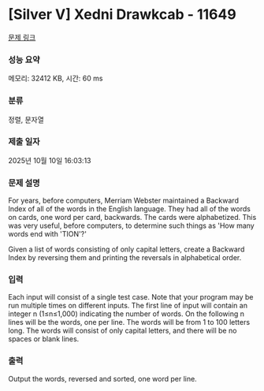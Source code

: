 # [Silver V] Xedni Drawkcab - 11649 

[문제 링크](https://www.acmicpc.net/problem/11649) 

### 성능 요약

메모리: 32412 KB, 시간: 60 ms

### 분류

정렬, 문자열

### 제출 일자

2025년 10월 10일 16:03:13

### 문제 설명

<p>For years, before computers, Merriam Webster maintained a Backward Index of all of the words in the English language. They had all of the words on cards, one word per card, backwards. The cards were alphabetized. This was very useful, before computers, to determine such things as 'How many words end with 'TION'?'</p>

<p>Given a list of words consisting of only capital letters, create a Backward Index by reversing them and printing the reversals in alphabetical order.</p>

### 입력 

 <p>Each input will consist of a single test case. Note that your program may be run multiple times on different inputs. The first line of input will contain an integer n (1≤n≤1,000) indicating the number of words. On the following n lines will be the words, one per line. The words will be from 1 to 100 letters long. The words will consist of only capital letters, and there will be no spaces or blank lines.</p>

### 출력 

 <p>Output the words, reversed and sorted, one word per line.</p>

